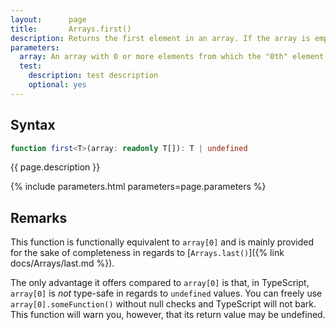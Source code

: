 ```yaml
---
layout:      page
title:       Arrays.first()
description: Returns the first element in an array. If the array is empty, returns undefined.
parameters:
  array: An array with 0 or more elements from which the "0th" element is returned (but not removed).
  test:
    description: test description
    optional: yes
---
```

## Syntax

```ts
function first<T>(array: readonly T[]): T | undefined
```

<p class="description">{{ page.description }}</p>
{% include parameters.html parameters=page.parameters %}

## Remarks

This function is functionally equivalent to `array[0]` and is mainly provided for the sake of completeness in regards to [`Arrays.last()`]({% link docs/Arrays/last.md %}).

The only advantage it offers compared to `array[0]` is that, in TypeScript, `array[0]` is *not* type-safe in regards to `undefined` values.
You can freely use `array[0].someFunction()` without null checks and TypeScript will not bark. This function will warn you, however, that its
return value may be undefined.
